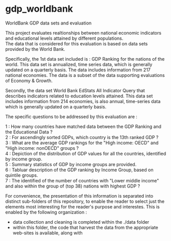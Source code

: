 # gdp_worldbank
WorldBank GDP data sets and evaluation

This project evaluates realtionships between national economic indicators and educational levels attained by different populations.  
The data that is considered for this evaluation is based on data sets provided by the World Bank.  

Specifically, the 1st data set included is : GDP Ranking for the nations of the world. This data set is annualized, time series data, which is generally updated on a quarterly basis. The data includes information from 217 national economies. The data is a subset of the data supporting evaluations of Economy & Growth.

Secondly, the data set World Bank EdStats All Indicator Query that describes indicators related to education levels attained. This data set includes information from 214 economies, is also annual, time-series data which is generally updated on a quarterly basis.

The specific questions to be addressed by this evaluation are :



1 : How many countries have matched data between the GDP Ranking and the Educational Data ?  
2 : For ascendingly sorted GDPs, which country is the 13th ranked GDP  ?  
3 : What are the average GDP rankings for the "High income: OECD" and "High income:
nonOECD" groups ?  
4 : Depiction of the distribution of GDP values for all the countries, identified by income group.  
5 : Summary statistics of GDP by income groups are provided.  
6 : Tabluar description of the GDP ranking by Income Group, based on quintile groups.  
7 : The identified of the number of countries with "Lower middle income" and also within the group of (top 38) nations with highest GDP ?  


For convenience, the presentation of this information is separated into distinct sub-folders of this repository, to enable the reader to select just the elements most interesting for the reader's purpose and interestes. This is enabled by the following organization :  

* data collection and cleaning is completed within the ./data folder 
 * within this folder, the code that harvest the data from the appropriate web-sites is available, along with 